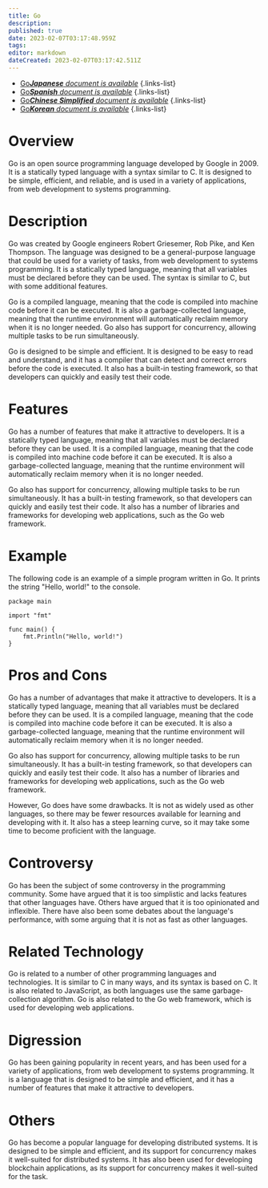 ```yaml
---
title: Go
description: 
published: true
date: 2023-02-07T03:17:48.959Z
tags: 
editor: markdown
dateCreated: 2023-02-07T03:17:42.511Z
---
```


- [Go***Japanese** document is available*](/ja/Knowledge-base/Dictionary/go)
{.links-list}
- [Go***Spanish** document is available*](/es/Knowledge-base/Dictionary/go)
{.links-list}
- [Go***Chinese Simplified** document is available*](/zh/Knowledge-base/Dictionary/go)
{.links-list}
- [Go***Korean** document is available*](/ko/Knowledge-base/Dictionary/go)
{.links-list}


# Overview
Go is an open source programming language developed by Google in 2009. It is a statically typed language with a syntax similar to C. It is designed to be simple, efficient, and reliable, and is used in a variety of applications, from web development to systems programming.

# Description
Go was created by Google engineers Robert Griesemer, Rob Pike, and Ken Thompson. The language was designed to be a general-purpose language that could be used for a variety of tasks, from web development to systems programming. It is a statically typed language, meaning that all variables must be declared before they can be used. The syntax is similar to C, but with some additional features.

Go is a compiled language, meaning that the code is compiled into machine code before it can be executed. It is also a garbage-collected language, meaning that the runtime environment will automatically reclaim memory when it is no longer needed. Go also has support for concurrency, allowing multiple tasks to be run simultaneously.

Go is designed to be simple and efficient. It is designed to be easy to read and understand, and it has a compiler that can detect and correct errors before the code is executed. It also has a built-in testing framework, so that developers can quickly and easily test their code.

# Features
Go has a number of features that make it attractive to developers. It is a statically typed language, meaning that all variables must be declared before they can be used. It is a compiled language, meaning that the code is compiled into machine code before it can be executed. It is also a garbage-collected language, meaning that the runtime environment will automatically reclaim memory when it is no longer needed.

Go also has support for concurrency, allowing multiple tasks to be run simultaneously. It has a built-in testing framework, so that developers can quickly and easily test their code. It also has a number of libraries and frameworks for developing web applications, such as the Go web framework.

# Example
The following code is an example of a simple program written in Go. It prints the string "Hello, world!" to the console.

```
package main

import "fmt"

func main() {
    fmt.Println("Hello, world!")
}
```

# Pros and Cons
Go has a number of advantages that make it attractive to developers. It is a statically typed language, meaning that all variables must be declared before they can be used. It is a compiled language, meaning that the code is compiled into machine code before it can be executed. It is also a garbage-collected language, meaning that the runtime environment will automatically reclaim memory when it is no longer needed.

Go also has support for concurrency, allowing multiple tasks to be run simultaneously. It has a built-in testing framework, so that developers can quickly and easily test their code. It also has a number of libraries and frameworks for developing web applications, such as the Go web framework.

However, Go does have some drawbacks. It is not as widely used as other languages, so there may be fewer resources available for learning and developing with it. It also has a steep learning curve, so it may take some time to become proficient with the language.

# Controversy
Go has been the subject of some controversy in the programming community. Some have argued that it is too simplistic and lacks features that other languages have. Others have argued that it is too opinionated and inflexible. There have also been some debates about the language's performance, with some arguing that it is not as fast as other languages.

# Related Technology
Go is related to a number of other programming languages and technologies. It is similar to C in many ways, and its syntax is based on C. It is also related to JavaScript, as both languages use the same garbage-collection algorithm. Go is also related to the Go web framework, which is used for developing web applications.

# Digression
Go has been gaining popularity in recent years, and has been used for a variety of applications, from web development to systems programming. It is a language that is designed to be simple and efficient, and it has a number of features that make it attractive to developers.

# Others
Go has become a popular language for developing distributed systems. It is designed to be simple and efficient, and its support for concurrency makes it well-suited for distributed systems. It has also been used for developing blockchain applications, as its support for concurrency makes it well-suited for the task.